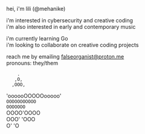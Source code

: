 hei, i'm lili (@mehanike)  

i'm interested in cybersecurity and creative coding  
i'm also interested in early and contemporary music  

i'm currently learning Go   
i'm looking to collaborate on creative coding projects  

reach me by emailing falseorganist@proton.me  
pronouns: they/them  

        .  
       ,O,  
      ,OOO,  
'oooooOOOOOooooo'  
  `OOOOOOOOOOO`  
    `OOOOOOO`  
    OOOO'OOOO  
   OOO'   'OOO  
  O'         'O  

